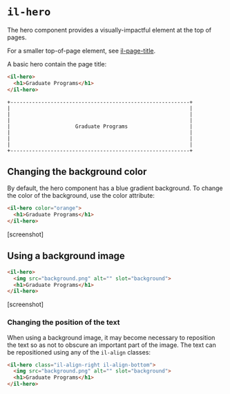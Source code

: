 # `il-hero`

The hero component provides a visually-impactful element at the top of pages.

For a smaller top-of-page element, see [il-page-title](../il-page-title/README.md).

A basic hero contain the page title: 

```html
<il-hero>
  <h1>Graduate Programs</h1>
</il-hero>
```

```
+----------------------------------------------------------+
|                                                          |
|                                                          |
|                                                          |
|                     Graduate Programs                    |
|                                                          |
|                                                          |
|                                                          |
+----------------------------------------------------------+
```

## Changing the background color

By default, the hero component has a blue gradient background. To change the color of the background, use the color attribute:

```html
<il-hero color="orange">
  <h1>Graduate Programs</h1>
</il-hero>
```

[screenshot]

## Using a background image

```html
<il-hero>
  <img src="background.png" alt="" slot="background">
  <h1>Graduate Programs</h1>
</il-hero>
```
[screenshot]

### Changing the position of the text

When using a background image, it may become necessary to reposition the text so as not to obscure an important part of the image. The text can be repositioned using any of the `il-align` classes:

```html
<il-hero class="il-align-right il-align-bottom">
  <img src="background.png" alt="" slot="background">
  <h1>Graduate Programs</h1>
</il-hero>
```


